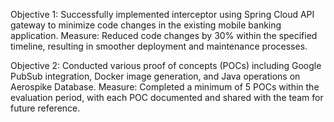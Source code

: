 Objective 1: Successfully implemented interceptor using Spring Cloud API gateway to minimize code changes in the existing mobile banking application.
Measure: Reduced code changes by 30% within the specified timeline, resulting in smoother deployment and maintenance processes.

Objective 2: Conducted various proof of concepts (POCs) including Google PubSub integration, Docker image generation, and Java operations on Aerospike Database.
Measure: Completed a minimum of 5 POCs within the evaluation period, with each POC documented and shared with the team for future reference.
